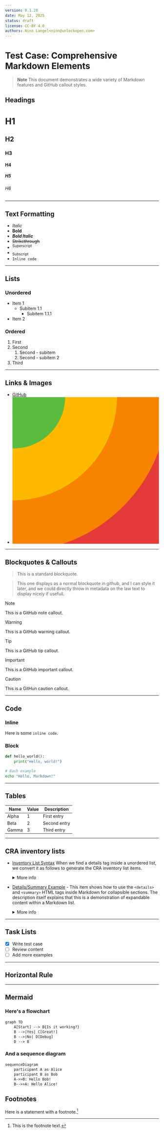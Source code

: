 ```yaml
---
version: 0.1.28
date: May 12, 2025
status: draft
license: CC-BY 4.0
authors: Ninn Langel<ninn@unlockopen.com>
---
```


<!-- [[titlepage]] -->

# Test Case: Comprehensive Markdown Elements

> **Note**
> This document demonstrates a wide variety of Markdown features and GitHub callout styles.

<!-- [[toc]] -->

## Headings

# H1

## H2

### H3

#### H4

##### H5

###### H6

---

## Text Formatting

- *Italic*
- **Bold**
- ***Bold Italic***
- ~~Strikethrough~~
- <sup>Superscript</sup>
- <sub>Subscript</sub>
- `Inline code`

---

## Lists

### Unordered

- Item 1
  - Subitem 1.1
    - Subitem 1.1.1
- Item 2

### Ordered

1. First
2. Second
   1. Second - subitem
   2. Second - subitem 2
3. Third

---

## Links & Images

- [GitHub](https://github.com)
- ![Test image](assets/test-image.png "Test image")

---

## Blockquotes & Callouts

> This is a standard blockquote.

<!-- [[legal]] -->
> This one displays as a normal blockquote in github, and I can style it later, and we could directly throw in metadata on the law text to display nicely if usefull.

> [!Note]
> This is a GitHub note callout.

> [!Warning]
> This is a GitHub warning callout.

> [!Tip]
> This is a GitHub tip callout.

> [!Important]
> This is a GitHub important callout.

> [!Caution]
> This is a GitHun caution callout.

---

## Code

### Inline

Here is some `inline code`.

### Block

```python
def hello_world():
    print("Hello, world!")
```

```bash
# Bash example
echo "Hello, Markdown!"
```

---

## Tables

| Name     | Value | Description         |
|----------|-------|---------------------|
| Alpha    | 1     | First entry         |
| Beta     | 2     | Second entry        |
| Gamma    | 3     | Third entry         |

---

## CRA inventory lists

- [Inventory List Syntax](#) When we find a details tag inside a unordered list, we convert it as follows to generate the CRA inventory list items.
  <details>
    <summary>More info</summary>

  - **URL:** <https://www.markdownguide.org/basic-syntax/#lists>
  - **Publisher:** Markdown Guide
  - **License:** CC BY-SA 4.0
  - **Publication date:** 2025
  </details>
- [Details/Summary Example](https://developer.mozilla.org/en-US/docs/Web/HTML/Element/details) - This item shows how to use the `<details>` and `<summary>` HTML tags inside Markdown for collapsible sections. The description itself explains that this is a demonstration of expandable content within a Markdown list.
  <details>
    <summary>More info</summary>

  - **URL:** <https://developer.mozilla.org/en-US/docs/Web/HTML/Element/details>
  - **Publisher:** MDN Web Docs
  - **License:** CC BY-SA 2.5
  - **Type:** HTML Reference
  - **Publication date:** 2025
  </details>

---

## Task Lists

- [x] Write test case
- [ ] Review content
- [ ] Add more examples

---

## Horizontal Rule

---

## Mermaid

### Here's a flowchart

```mermaid
graph TD
    A[Start] --> B{Is it working?}
    B -->|Yes| C[Great!]
    B -->|No| D[Debug]
    D --> B
```

### And a sequence diagram

```mermaid
sequenceDiagram
    participant A as Alice
    participant B as Bob
    A->>B: Hello Bob!
    B-->>A: Hello Alice!
```

<!-- [[authors]] -->

## Footnotes

Here is a statement with a footnote.[^1]

[^1]: This is the footnote text.
